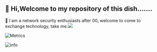 <!--
**zhizhuoshuma/zhizhuoshuma** is a ✨ _special_ ✨ repository because its `README.md` (this file) appears on your GitHub profile.

Here are some ideas to get you started:

- 🔭 I’m currently working on ...
- 🌱 I’m currently learning ...
- 👯 I’m looking to collaborate on ...
- 🤔 I’m looking for help with ...
- 💬 Ask me about ...
- 📫 How to reach me: ...
- 😄 Pronouns: ...
- ⚡ Fun fact: ...
-->
## 🤔 Hi,Welcome to my repository of this dish.......
🔭 I am a network security enthusiasts after 00, welcome to come to exchange technology, take me.![](https://img.shields.io/github/followers/zhizhuoshuma?style=social)

![Metrics](https://metrics.lecoq.io/zhizhuoshuma?template=classic&isocalendar=1&languages=1&stargazers=1&achievements=1&traffic=1&isocalendar.duration=half-year&languages.limit=8&languages.threshold=0%25&languages.colors=github&languages.sections=most-used&languages.indepth=false&languages.analysis.timeout=15&languages.categories=markup%2C%20programming&languages.recent.categories=markup%2C%20programming&languages.recent.load=300&languages.recent.days=14&stargazers.charts.type=classic&achievements.threshold=C&achievements.secrets=true&achievements.display=detailed&achievements.limit=0&config.timezone=Asia%2FShanghai)

![info](https://github-readme-stats.vercel.app/api?username=zhizhuoshuma&show_icons=true&count_private=true&hide=prs&theme=default_repocard)

